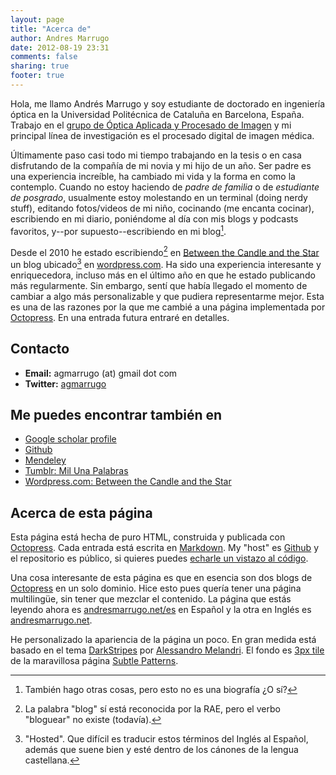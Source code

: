 ```yaml
---
layout: page
title: "Acerca de"
author: Andres Marrugo
date: 2012-08-19 23:31
comments: false
sharing: true
footer: true
---
```


Hola, me llamo Andrés Marrugo y soy estudiante de doctorado en ingeniería óptica en la Universidad Politécnica de Cataluña en Barcelona, España. Trabajo en el [grupo de Óptica Aplicada y Procesado de Imagen][goapi] y mi principal línea de investigación es el procesado digital de imagen médica. 

Últimamente paso casi todo mi tiempo trabajando en la tesis o en casa disfrutando de la compañía de mi novia y mi hijo de un año. Ser padre es una experiencia increíble, ha cambiado mi vida y la forma en como la contemplo. Cuando no estoy haciendo de *padre de familia* o de *estudiante de posgrado*, usualmente estoy molestando en un terminal (doing nerdy stuff), editando fotos/videos de mi niño, cocinando (me encanta cocinar), escribiendo en mi diario, poniéndome al día con mis blogs y podcasts favoritos, y--por supuesto--escribiendo en mi blog[^foo].

[^foo]: También hago otras cosas, pero esto no es una biografía ¿O sí?

Desde el 2010 he estado escribiendo[^foo2] en [Between the Candle and the Star][wordpress] un blog ubicado[^foo3] en [wordpress.com][wordpress 2]. Ha sido una experiencia interesante y enriquecedora, incluso más en el último año en que he estado publicando más regularmente. Sin embargo, sentí que había llegado el momento de cambiar a algo más personalizable y que pudiera representarme mejor. Esta es una de las razones por la que me cambié a una página implementada por [Octopress][octopress]. En una entrada futura entraré en detalles.

[^foo2]: La palabra "blog" sí está reconocida por la RAE, pero el verbo "bloguear" no existe (todavía).

[^foo3]: "Hosted". Que difícil es traducir estos términos del Inglés al Español, además que suene bien y esté dentro de los cánones de la lengua castellana.

## Contacto ##

- **Email:** agmarrugo (at) gmail dot com
- **Twitter:** [agmarrugo][twitter]

## Me puedes encontrar también en ##

- [Google scholar profile](http://scholar.google.com/citations?user=TH8nMmUAAAAJ)
- [Github](https://github.com/agmarrugo)
- [Mendeley](http://www.mendeley.com/profiles/andres-marrugo/)
- [Tumblr: Mil Una Palabras](http://milunapalabras.tumblr.com/)
- [Wordpress.com: Between the Candle and the Star][wordpress]


## Acerca de esta página

Esta página está hecha de puro HTML, construida y publicada con [Octopress][octopress]. Cada entrada está escrita en [Markdown][daringfireball]. My "host" es [Github][github] y el repositorio es público, si quieres puedes [echarle un vistazo al código][github 2].

Una cosa interesante de esta página es que en esencia son dos blogs de [Octopress][octopress] en un solo dominio. Hice esto pues quería tener una página multilingüe, sin tener que mezclar el contenido. La página que estás leyendo ahora es [andresmarrugo.net/es][andresmarrugo 2] en Español y la otra en Inglés es [andresmarrugo.net][andresmarrugo].

He personalizado la apariencia de la página un poco. En gran medida está basado en el tema [DarkStripes][melandri] por [Alessandro Melandri][melandri 2]. El fondo es [3px tile][subtlepatterns] de la maravillosa página [Subtle Patterns][subtlepatterns 2].


[goapi]: http://www.goapi.upc.edu/
[wordpress]: http://copiancestral.wordpress.com/
[wordpress 2]: http://wordpress.com
[andresmarrugo]: http://andresmarrugo.net/
[andresmarrugo 2]: http://andresmarrugo.net/es
[daringfireball]: http://daringfireball.net/projects/markdown/ "Daring Fireball: Markdown"
[github]: https://github.com/
[github 2]: https://github.com/agmarrugo/agmarrugo.github.com
[melandri]: http://melandri.net/2012/07/23/darkstripes-octopress-theme-released/
[melandri 2]: http://melandri.net/
[octopress]: http://octopress.org/ "Octopress"
[subtlepatterns]: http://subtlepatterns.com/3px-tile/
[subtlepatterns 2]: http://subtlepatterns.com/
[twitter]: https://twitter.com/agmarrugo